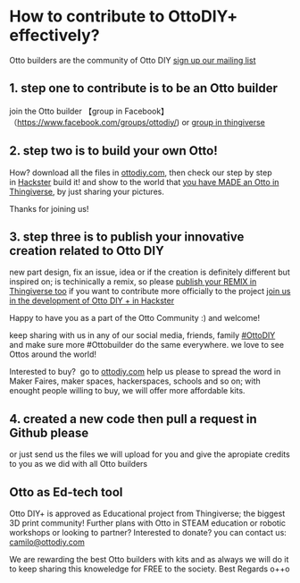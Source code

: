 # How to contribute to OttoDIY+ effectively?
Otto builders are the community of Otto DIY [sign up our mailing list](http://eepurl.com/ceWDBr)

## 1. step one to contribute is to be an Otto builder

join the Otto builder 【group in Facebook】 （https://www.facebook.com/groups/ottodiy/) or [group in thingiverse](https://www.thingiverse.com/groups/ottodiy/) 

## 2. step two is to build your own Otto!
How? download all the files in [ottodiy.com](http://ottodiy.com), then check our step by step in [Hackster](https://www.hackster.io/otto/otto-build-your-own-robot-in-two-hours-5f2a1c)
build it! and show to the world that [you have MADE an Otto in Thingiverse](https://www.thingiverse.com/thing:1568652/add_instance), by just sharing your pictures.

Thanks for joining us!

## 3. step three is to publish your innovative creation related to Otto DIY 

new part design, fix an issue, idea or if the creation is definitely different but inspired on; is techinically a remix, so please [publish your REMIX in Thingiverse too](https://www.thingiverse.com/thing:1568652/add_derivative)
if you want to contribute more officially to the project [join us in the development of Otto DIY + in Hackster](https://www.hackster.io/ottoplus/otto-diy-arduino-bluetooth-robot-easy-to-3dprint-33406c)

Happy to have you as a part of the Otto Community :) and welcome!

keep sharing with us in any of our social media, friends, family [#OttoDIY](https://twitter.com/search?q=%23OttoDIY&src=typd&lang=en) and make sure more #Ottobuilder do the same everywhere.
we love to see Ottos around the world!

Interested to buy?  go to [ottodiy.com](http://ottodiy.com)
help us please to spread the word in Maker Faires, maker spaces, hackerspaces, schools and so on;
with enought people willing to buy, we will offer more affordable kits.

## 4. created a new code then pull a request in Github please
or just send us the files we will upload for you and give the apropiate credits to you as we did with all Otto builders

## Otto as Ed-tech tool 
Otto DIY+ is approved as Educational project from Thingiverse; the biggest 3D print community!
Further plans with Otto in STEAM education or robotic workshops or looking to partner? 
Interested to donate? you can contact us: camilo@ottodiy.com

We are rewarding the best Otto builders with kits and as always we will do it to keep sharing this knoweledge for FREE to the society.
Best Regards
o++o
